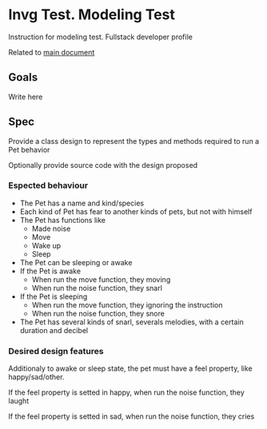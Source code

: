 # Invg Test. Modeling Test
Instruction for modeling test. Fullstack developer profile

Related to [main document](https://github.com/pablogottifredi/invg-coding-test/Readme.md)
## Goals
Write here

## Spec
Provide a class design to represent the types and methods required to run a Pet behavior 

Optionally provide source code with the design proposed

### Espected behaviour

* The Pet has a name and kind/species
* Each kind of Pet has fear to another kinds of pets, but not with himself
* The Pet has functions like
    * Made noise
    * Move
    * Wake up
    * Sleep
* The Pet can be sleeping or awake
* If the Pet is awake
    * When run the move function, they moving
    * When run the noise function, they snarl
* If the Pet is sleeping
    * When run the move function, they ignoring the instruction
    * When run the noise function, they snore
* The Pet has several kinds of snarl, severals melodies, with a certain duration and decibel

### Desired design features
Additionaly to awake or sleep state, the pet must have a feel property, like happy/sad/other.

If the feel property is setted in happy, when run the noise function, they laught

If the feel property is setted in sad, when run the noise function, they cries


